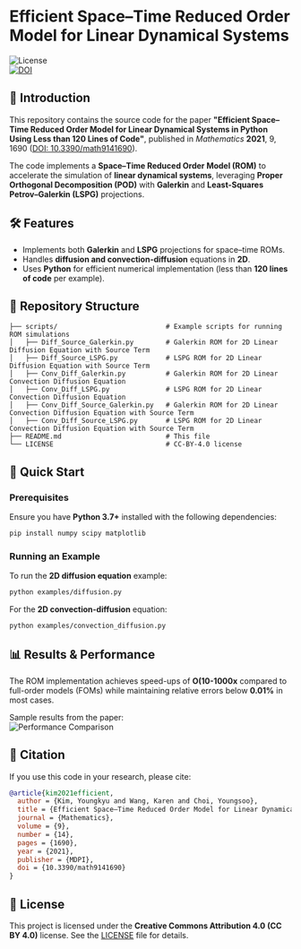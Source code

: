 # Efficient Space–Time Reduced Order Model for Linear Dynamical Systems

![License](https://img.shields.io/badge/license-CC%20BY%204.0-blue.svg)  
[![DOI](https://zenodo.org/badge/DOI/10.3390/math9141690.svg)](https://doi.org/10.3390/math9141690)

## 📌 Introduction  
This repository contains the source code for the paper **"Efficient Space–Time Reduced Order Model for Linear Dynamical Systems in Python Using Less than 120 Lines of Code"**, published in *Mathematics* **2021**, 9, 1690 ([DOI: 10.3390/math9141690](https://doi.org/10.3390/math9141690)).  

The code implements a **Space–Time Reduced Order Model (ROM)** to accelerate the simulation of **linear dynamical systems**, leveraging **Proper Orthogonal Decomposition (POD)** with **Galerkin** and **Least-Squares Petrov–Galerkin (LSPG)** projections.

## 🛠 Features  
- Implements both **Galerkin** and **LSPG** projections for space–time ROMs.  
- Handles **diffusion and convection-diffusion** equations in **2D**.  
- Uses **Python** for efficient numerical implementation (less than **120 lines of code** per example).

## 📂 Repository Structure  
```
├── scripts/                           # Example scripts for running ROM simulations  
│   ├── Diff_Source_Galerkin.py        # Galerkin ROM for 2D Linear Diffusion Equation with Source Term
│   ├── Diff_Source_LSPG.py            # LSPG ROM for 2D Linear Diffusion Equation with Source Term
│   ├── Conv_Diff_Galerkin.py          # Galerkin ROM for 2D Linear Convection Diffusion Equation
│   ├── Conv_Diff_LSPG.py              # LSPG ROM for 2D Linear Convection Diffusion Equation
│   ├── Conv_Diff_Source_Galerkin.py   # Galerkin ROM for 2D Linear Convection Diffusion Equation with Source Term
│   ├── Conv_Diff_Source_LSPG.py       # LSPG ROM for 2D Linear Convection Diffusion Equation with Source Term
├── README.md                          # This file  
└── LICENSE                            # CC-BY-4.0 license  
```

## 🚀 Quick Start  
### Prerequisites  
Ensure you have **Python 3.7+** installed with the following dependencies:  
```bash
pip install numpy scipy matplotlib
```

### Running an Example  
To run the **2D diffusion equation** example:  
```bash
python examples/diffusion.py
```
For the **2D convection-diffusion** equation:  
```bash
python examples/convection_diffusion.py
```

## 📊 Results & Performance  
The ROM implementation achieves speed-ups of **O(10-1000x** compared to full-order models (FOMs) while maintaining relative errors below **0.01%** in most cases.  

Sample results from the paper:  
![Performance Comparison](results/performance_plot.png)

## 📖 Citation  
If you use this code in your research, please cite:  
```bibtex
@article{kim2021efficient,
  author = {Kim, Youngkyu and Wang, Karen and Choi, Youngsoo},
  title = {Efficient Space–Time Reduced Order Model for Linear Dynamical Systems in Python Using Less than 120 Lines of Code},
  journal = {Mathematics},
  volume = {9},
  number = {14},
  pages = {1690},
  year = {2021},
  publisher = {MDPI},
  doi = {10.3390/math9141690}
}
```

## 📜 License  
This project is licensed under the **Creative Commons Attribution 4.0 (CC BY 4.0)** license. See the [LICENSE](LICENSE) file for details.
